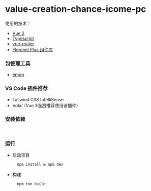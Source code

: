 # value-creation-chance-icome-pc

使用的技术：
+ [Vue 3](https://cn.vuejs.org)
+ [Typescript](https://www.typescriptlang.org/zh/docs)
+ [vue-router](https://router.vuejs.org/zh/index.html)
+ [Element Plus 组件库](https://ency.ennew.com)

### 包管理工具
 - [enpm](https://enpm.ennew.com)

### VS Code 插件推荐

+ Tailwind CSS IntelliSense
+ Volar (Vue 3强烈推荐使用该插件)

### 安装依赖

```bash
  
```
### 运行
+ 启动项目

  ```bash
    npm install & npm dev
  ```
+ 构建
  ```bash
    npm run build
  ``` 

